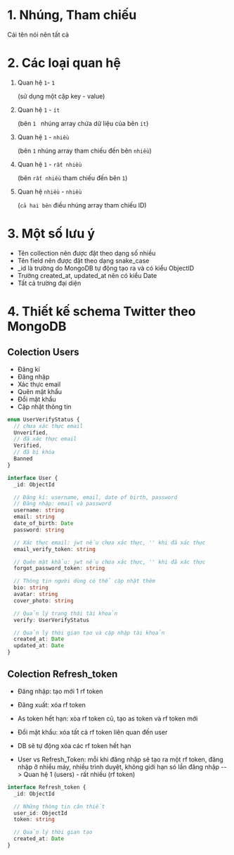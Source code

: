 # 1. Nhúng, Tham chiếu

Cái tên nói nên tất cả

# 2. Các loại quan hệ

1. Quan hệ `1`- `1`

   (sử dụng một cặp key - value)

2. Quan hệ `1` - `ít`

   (bên `1 ` nhúng array chứa dữ liệu của bên `ít`)

3. Quan hệ `1` - `nhiều`

   (bên `1` nhúng array tham chiếu đến bên `nhiều`)

4. Quan hệ `1` - `rất nhiều`

   (bên `rất nhiều` tham chiếu đến bên `1`)

5. Quan hệ `nhiều` - `nhiều`

   (`cả hai bên` điều nhúng array tham chiếu ID)

# 3. Một số lưu ý

- Tên collection nên được đặt theo dạng số nhiều
- Tên field nên được đặt theo dạng snake_case
- \_id là trường do MongoDB tự động tạo ra và có kiểu ObjectID
- Trường created_at, updated_at nên có kiểu Date
- Tất cả trường đại diện

# 4. Thiết kế schema Twitter theo MongoDB

## Colection Users

- Đăng kí
- Đăng nhập
- Xác thực email
- Quên mật khẩu
- Đổi mật khẩu
- Cập nhật thông tin

```ts
enum UserVerifyStatus {
  // chưa xác thực email
  Unverified,
  // đã xác thực email
  Verified,
  // đã bị khóa
  Banned
}

interface User {
  _id: ObjectId

  // Đăng kí: username, email, date of birth, password
  // Đăng nhập: email và password
  username: string
  email: string
  date_of_birth: Date
  password: string

  // Xác thực email: jwt nếu chưa xác thực, '' khi đã xác thực
  email_verify_token: string

  // Quên mật khẩu: jwt nếu chưa xác thực, '' khi đã xác thực
  forgot_password_token: string

  // Thông tin người dùng có thể cập nhật thêm
  bio: string
  avatar: string
  cover_photo: string

  // Quản lý trạng thái tài khoản
  verify: UserVerifyStatus

  // Quản lý thời gian tạo và cập nhập tài khoản
  created_at: Date
  updated_at: Date
}
```

## Colection Refresh_token

- Đăng nhập: tạo mới 1 rf token
- Đăng xuất: xóa rf token
- As token hết hạn: xòa rf token cũ, tạo as token và rf token mới
- Đổi mật khẩu: xóa tất cả rf token liên quan đến user
- DB sẽ tự động xóa các rf token hết hạn

- User vs Refresh_Token: mỗi khi đăng nhập sẽ tạo ra một rf token, đăng nhập ở nhiều máy, nhiều trình duyệt, không giới hạn só lần đăng nhập
  --> Quan hệ 1 (users) - rất nhiều (rf token)

```ts
interface Refresh_token {
  _id: ObjectId

  // Những thông tin cân thiết
  user_id: ObjectId
  token: string

  // Quản lý thời gian tạo
  created_at: Date
}
```
